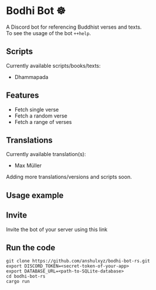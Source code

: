 # Bodhi Bot ☸️

A Discord bot for referencing Buddhist verses and texts. \
To see the usage of the bot `++help`.

## Scripts

Currently available scripts/books/texts:

- Dhammapada

## Features

- Fetch single verse
- Fetch a random verse
- Fetch a range of verses

## Translations

Currently available translation(s):

- Max Müller

Adding more translations/versions and scripts soon.

## Usage example

## Invite

Invite the bot of your server using this link

## Run the code

```
git clone https://github.com/anshulxyz/bodhi-bot-rs.git
export DISCORD_TOKEN=<secret-token-of-your-app>
export DATABASE_URL=<path-to-SQLite-database>
cd bodhi-bot-rs
cargo run
```
